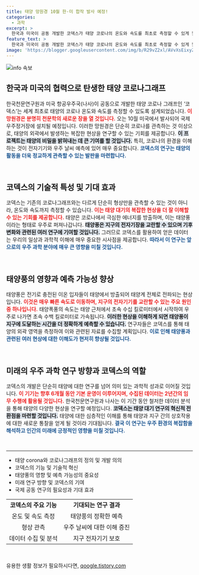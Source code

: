 ```yaml
---
title: 태양 망원경 10월 한·미 합작 발사 예정!
categories:
  - 과학
excerpt: >
  한국과 미국이 공동 개발한 코덱스가 태양 코로나의 온도와 속도를 최초로 측정할 수 있게 됐습니다! 오는 10월 발사, 태양의 신비를 밝혀낼 이 절호의 기회를 놓치지 마세요!
feature_text: >
  한국과 미국이 공동 개발한 코덱스가 태양 코로나의 온도와 속도를 최초로 측정할 수 있게 됐습니다! 오는 10월 발사, 태양의 신비를 밝혀낼 이 절호의 기회를 놓치지 마세요!
image: 'https://blogger.googleusercontent.com/img/b/R29vZ2xl/AVvXsEixyZcFfHzMRdzZMjFBmAUKJYCLCGyLL1o632UiGVXcaFdKo_bkvkuCioo0uUKlGfBVcT3P84aROyZIXSBEx3Aw5nCQ3pTgDom1WDC4m8eifvWiAmWEEVb4x6G_l8C0QH225ldMjyaFvpxGEBGNO37VmDTDMHGhJPq73UglMfDca1-0aw/s1600/blogspot.png'
---
```


<p><img src="https://blogger.googleusercontent.com/img/b/R29vZ2xl/AVvXsEixyZcFfHzMRdzZMjFBmAUKJYCLCGyLL1o632UiGVXcaFdKo_bkvkuCioo0uUKlGfBVcT3P84aROyZIXSBEx3Aw5nCQ3pTgDom1WDC4m8eifvWiAmWEEVb4x6G_l8C0QH225ldMjyaFvpxGEBGNO37VmDTDMHGhJPq73UglMfDca1-0aw/s1600/blogspot.png" alt="info 속보" /></p>

<h2 data-ke-size="size26">한국과 미국의 협력으로 탄생한 태양 코로나그래프</h2>

<p data-ke-size="size16">한국천문연구원과 미국 항공우주국(나사)이 공동으로 개발한 태양 코로나 그래프인 ‘코덱스’는 세계 최초로 태양의 코로나 온도와 속도를 측정할 수 있도록 설계되었습니다. <b><span style="color: #ee2323;">이 망원경은 분명히 천문학의 새로운 장을 열 것입니다.</span></b> 오는 10월 미국에서 발사되어 국제우주정거장에 설치될 예정입니다. 이러한 망원경은 단순히 코로나를 관측하는 것 이상으로, 태양의 외곽에서 발생하는 복잡한 현상을 연구할 수 있는 기회를 제공합니다. <b><span style="background-color: #21538527;">이 프로젝트는 태양의 비밀을 밝혀내는 데 큰 기여를 할 것입니다.</span></b> 특히, 코로나의 환경을 이해하는 것이 전자기기와 우주 날씨 예측에 있어 매우 중요합니다. <b><span style="color: #1a5490;">코덱스의 연구는 태양의 활동을 더욱 정교하게 관측할 수 있는 발판을 마련합니다.</span></b></p>

<p data-ke-size="size16">&nbsp;</p>

<h2 data-ke-size="size26">코덱스의 기술적 특성 및 기대 효과</h2>

<p data-ke-size="size16">코덱스는 기존의 코로나그래프와는 다르게 단순히 형상만을 관측할 수 있는 것이 아니라, 온도와 속도까지 측정할 수 있습니다. <b><span style="color: #ee2323;">이는 태양 대기의 복잡한 현상을 더 잘 이해할 수 있는 기회를 제공합니다.</span></b> 태양은 코로나에서 극심한 에너지를 방출하며, 이는 태양풍이라는 형태로 우주로 퍼져나갑니다. <b><span style="background-color: #21538527;">태양풍은 지구의 전자기장을 교란할 수 있으며 기후 변화와 관련된 여러 연구에 기여할 것입니다.</span></b> 그러므로 코덱스를 활용하여 얻은 데이터는 우리의 일상과 과학적 이해에 매우 중요한 시사점을 제공합니다. <b><span style="color: #1a5490;">따라서 이 연구는 앞으로의 우주 과학 분야에 매우 큰 영향을 미칠 것입니다.</span></b></p>

<p data-ke-size="size16">&nbsp;</p>

<h2 data-ke-size="size26">태양풍의 영향과 예측 가능성 향상</h2>

<p data-ke-size="size16">태양풍은 전기로 충전된 이온 입자들이 태양에서 방출되어 태양계 전체로 전파되는 현상입니다. <b><span style="color: #ee2323;">이것은 매우 빠른 속도로 이동하며, 지구의 전자기기를 교란할 수 있는 주요 원인 중 하나입니다.</span></b> 태양폭풍의 속도는 태양 근처에서 초속 수십 킬로미터에서 시작하여 우주로 나가면 초속 수백 킬로미터로 가속됩니다. <b><span style="background-color: #21538527;">이러한 현상을 이해하게 되면 태양풍이 지구에 도달하는 시간을 더 정확하게 예측할 수 있습니다.</span></b> 연구자들은 코덱스를 통해 태양의 외곽 영역을 측정하여 이와 관련된 자료를 수집할 계획입니다. <b><span style="color: #1a5490;">이로 인해 태양풍과 관련된 여러 현상에 대한 이해도가 현저히 향상될 것입니다.</span></b></p>

<p data-ke-size="size16">&nbsp;</p>

<h2 data-ke-size="size26">미래의 우주 과학 연구 방향과 코덱스의 역할</h2>

<p data-ke-size="size16">코덱스의 개발은 단순히 태양에 대한 연구를 넘어 의미 있는 과학적 성과로 이어질 것입니다. <b><span style="color: #ee2323;">이 기기는 향후 6개월 동안 기본 운영이 이루어지며, 수집된 데이터는 2년간의 임무 수행에 활용될 것입니다.</span></b> 한국천문연구원과 나사는 이 기간 동안 철저한 데이터 분석을 통해 태양의 다양한 현상을 연구할 예정입니다. <b><span style="background-color: #21538527;">코덱스는 태양 대기 연구의 혁신적 전환점을 마련할 것입니다.</span></b> 태양에 대한 심층적인 이해를 통해 태양과 지구 간의 상호작용에 대한 새로운 통찰을 얻게 될 것이라 기대됩니다. <b><span style="color: #1a5490;">결국 이 연구는 우주 환경의 복잡함을 해석하고 인간의 미래에 긍정적인 영향을 미칠 것입니다.</span></b></p>

<p data-ke-size="size16">&nbsp;</p>

<hr />

<ul>
    <li>태양 corona와 코로나그래프의 정의 및 개발 의의</li>
    <li>코덱스의 기능 및 기술적 혁신</li>
    <li>태양풍의 영향 및 예측 가능성의 중요성</li>
    <li>미래 연구 방향 및 코덱스의 기여</li>
    <li>국제 공동 연구의 필요성과 기대 효과</li>
</ul>

<table style="width: 100%;">
    <tr>
        <td style="text-align: center; height: 17px;"><b>코덱스의 주요 기능</b></td>
        <td style="text-align: center; height: 17px;"><b>기대되는 연구 결과</b></td>
    </tr>
    <tr>
        <td style="text-align: center; height: 17px;">온도 및 속도 측정</td>
        <td style="text-align: center; height: 17px;">태양풍의 정확한 예측</td>
    </tr>
    <tr>
        <td style="text-align: center; height: 17px;">형상 관측</td>
        <td style="text-align: center; height: 17px;">우주 날씨에 대한 이해 증진</td>
    </tr>
    <tr>
        <td style="text-align: center; height: 17px;">데이터 수집 및 분석</td>
        <td style="text-align: center; height: 17px;">지구 전자기기 보호</td>
    </tr>
</table>

<p data-ke-size="size16">&nbsp;</p>
유용한 생활 정보가 필요하시다면, <a href="https://qoogle.tistory.com" rel="dofollow">qoogle.tistory.com</a>


